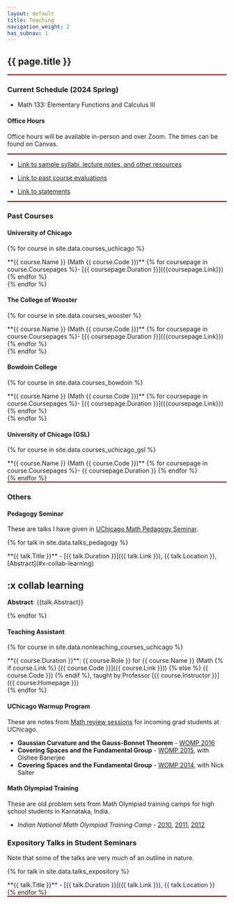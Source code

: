 ```yaml
---
layout: default
title: Teaching
navigation_weight: 2
has_subnav: 1
---
```


<script>
    window.addEventListener('DOMContentLoaded', ()=>{
        var element = document.getElementById("nutshell_links")
        Nutshell.start(element);
    });
</script>

<div style="border-bottom: 2px  solid #800000;">

## {{ page.title }}


</div>

<div style="border-bottom: 2px  solid #800000;">

### Current Schedule (2024 Spring)

* Math 133: Elementary Functions and Calculus III
  

#### Office Hours

Office hours will be available in-person and over Zoom. The times can be found on Canvas.


</div>

<div style="border-bottom: 2px  solid #800000;">

* [Link to sample syllabi, lecture notes, and other resources](/teaching/resources/)

* [Link to past course evaluations](/teaching/evaluations/)

* [Link to statements](/teaching/statement/)

</div>

<div style="border-bottom: 2px  solid #800000;">

### Past Courses

#### University of Chicago


{% for course in site.data.courses_uchicago %}
<div class="course">
**{{ course.Name }} (Math {{ course.Code }})** {% for coursepage in course.Coursepages %}- [{{ coursepage.Duration }}]({{coursepage.Link}}) {% endfor %}
</div>
{% endfor %}


#### The College of Wooster


{% for course in site.data.courses_wooster %}
<div class="course">
**{{ course.Name }} (Math {{ course.Code }})** {% for coursepage in course.Coursepages %}- [{{ coursepage.Duration }}]({{coursepage.Link}}) {% endfor %}
</div>
{% endfor %}


#### Bowdoin College


{% for course in site.data.courses_bowdoin %}
<div class="course">
**{{ course.Name }} (Math {{ course.Code }})** {% for coursepage in course.Coursepages %}- [{{ coursepage.Duration }}]({{coursepage.Link}}) {% endfor %}
</div>
{% endfor %}


#### University of Chicago (GSL)


{% for course in site.data.courses_uchicago_gsl %}
<div class="course">
**{{ course.Name }} (Math {{ course.Code }})** {% for coursepage in course.Coursepages %}- {{ coursepage.Duration }} {% endfor %}
</div>
{% endfor %}
  


</div>


<div style="border-bottom: 2px  solid #800000;">

### Others

#### Pedagogy Seminar

<div id="nutshell_links">

These are talks I have given in [UChicago Math Pedagogy Seminar](https://math.uchicago.edu/~pedagogyseminar/).

{% for talk in site.data.talks_pedagogy %}
<div class="course">
**{{ talk.Title }}** - [{{ talk.Duration }}]({{ talk.Link }}), {{ talk.Location }}, [Abstract](#x-collab-learning)

## :x collab learning

__Abstract__: {{talk.Abstract}}
</div>
{% endfor %}

#### Teaching Assistant

{% for course in site.data.nonteaching_courses_uchicago %}
<div class="course">
**{{ course.Duration }}**: {{ course.Role }} for {{ course.Name }} (Math {% if course.Link %} [{{ course.Code }}]({{ course.Link }})) {% else %} {{ course.Code }}) {% endif %}, taught by Professor [{{ course.Instructor }}]({{ course:Homepage }})

</div>
{% endfor %}


#### UChicago Warmup Program

These are notes from [Math review sessions](https://math.uchicago.edu/womp/) for incoming grad students at UChicago.

* **Gaussian Curvature and the Gauss-Bonnet Theorem** - [WOMP 2016](/assets/problemsets/2016WOMP.pdf) 
* **Covering Spaces and the Fundamental Group** - [WOMP 2015](/assets/problemsets/2015WOMP.pdf), with Oishee Banerjee
* **Covering Spaces and the Fundamental Group** - [WOMP 2014](/assets/problemsets/2014WOMP.pdf), with Nick Salter 


#### Math Olympiad Training

These are old problem sets from Math Olympiad training camps for high school students in Karnataka, India.

* *Indian National Math Olympiad Training Camp* - [2010](/assets/problemsets/2010kinmotc.pdf), [2011](/assets/problemsets/2011kinmotc.pdf), [2012](/assets/problemsets/2012kinmotc.pdf)

</div>


### Expository Talks in Student Seminars

Note that some of the talks are very much of an outline in nature.

{% for talk in site.data.talks_expository %}
<div class="course">
**{{ talk.Title }}** - [{{ talk.Duration }}]({{ talk.Link }}), {{ talk.Location }}
</div>
{% endfor %}

